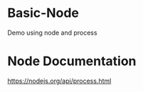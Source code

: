 # Basic-Node
Demo using node and process 

# Node Documentation

https://nodejs.org/api/process.html
